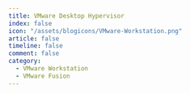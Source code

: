 ```yaml
---
title: VMware Desktop Hypervisor
index: false
icon: "/assets/blogicons/VMware-Workstation.png"
article: false
timeline: false
comment: false
category:
  - VMware Workstation
  - VMware Fusion
---
```


<div class="catalog-display-container">
  <Catalog hideHeading />
</div>

